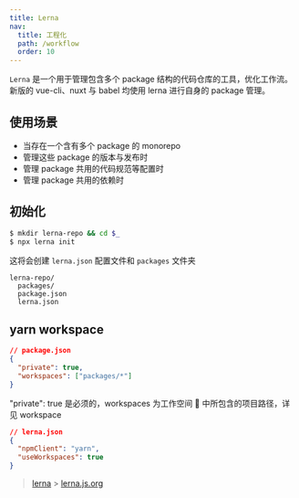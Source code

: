 ```yaml
---
title: Lerna
nav:
  title: 工程化
  path: /workflow
  order: 10
---
```


`Lerna` 是一个用于管理包含多个 package 结构的代码仓库的工具，优化工作流。新版的 vue-cli、nuxt 与 babel 均使用 lerna 进行自身的 package 管理。

## 使用场景

- 当存在一个含有多个 package 的 monorepo
- 管理这些 package 的版本与发布时
- 管理 package 共用的代码规范等配置时
- 管理 package 共用的依赖时

## 初始化

```bash
$ mkdir lerna-repo && cd $_
$ npx lerna init
```

这将会创建 `lerna.json` 配置文件和 `packages` 文件夹

```
lerna-repo/
  packages/
  package.json
  lerna.json
```

## yarn workspace

```json
// package.json
{
  "private": true,
  "workspaces": ["packages/*"]
}
```

"private": true 是必须的，workspaces 为工作空间  中所包含的项目路径，详见 workspace

```json
// lerna.json
{
  "npmClient": "yarn",
  "useWorkspaces": true
}
```

> [lerna](https://yrq110.me/post/tool/study-on-lerna/) > [lerna.js.org](https://lerna.js.org/)
